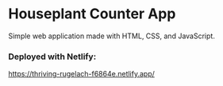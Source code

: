 # Houseplant Counter App
Simple web application made with HTML, CSS, and JavaScript.



### Deployed with Netlify:

https://thriving-rugelach-f6864e.netlify.app/
